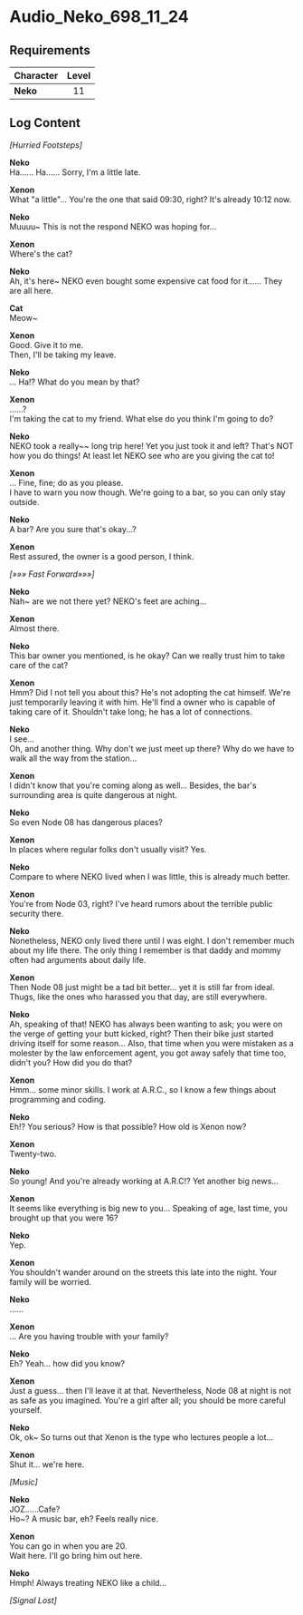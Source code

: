 # Audio_Neko_698_11_24
## Requirements
|Character|Level|
|---------|:---:|
|**Neko** | 11  |

## Log Content
*\[Hurried Footsteps\]*

**Neko**<br>
Ha...... Ha...... Sorry, I'm a little late.

**Xenon**<br>
What "a little"... You're the one that said 09:30, right? It's already 10:12 now.

**Neko**<br>
Muuuu\~ This is not the respond NEKO was hoping for...

**Xenon**<br>
Where's the cat?

**Neko**<br>
Ah, it's here\~ NEKO even bought some expensive cat food for it...... They are all here.

**Cat**<br>
Meow\~

**Xenon**<br>
Good. Give it to me.<br>
Then, I'll be taking my leave.

**Neko**<br>
... Ha!? What do you mean by that?

**Xenon**<br>
......?<br>
I'm taking the cat to my friend. What else do you think I'm going to do?

**Neko**<br>
NEKO took a really\~\~ long trip here! Yet you just took it and left? That's NOT how you do things! At least let NEKO see who are you giving the cat to!

**Xenon**<br>
... Fine, fine; do as you please.<br>
I have to warn you now though. We're going to a bar, so you can only stay outside.

**Neko**<br>
A bar? Are you sure that's okay...?

**Xenon**<br>
Rest assured, the owner is a good person, I think.

*[»»» Fast Forward»»»]*

**Neko**<br>
Nah\~ are we not there yet? NEKO's feet are aching...

**Xenon**<br>
Almost there.

**Neko**<br>
This bar owner you mentioned, is he okay? Can we really trust him to take care of the cat?

**Xenon**<br>
Hmm? Did I not tell you about this? He's not adopting the cat himself. We're just temporarily leaving it with him. He'll find a owner who is capable of taking care of it. Shouldn't take long; he has a lot of connections.

**Neko**<br>
I see...<br>
Oh, and another thing. Why don't we just meet up there? Why do we have to walk all the way from the station...

**Xenon**<br>
I didn't know that you're coming along as well... Besides, the bar's surrounding area is quite dangerous at night.

**Neko**<br>
So even Node 08 has dangerous places?

**Xenon**<br>
In places where regular folks don't usually visit? Yes.

**Neko**<br>
Compare to where NEKO lived when I was little, this is already much better.

**Xenon**<br>
You're from Node 03, right? I've heard rumors about the terrible public security there.

**Neko**<br>
Nonetheless, NEKO only lived there until I was eight. I don't remember much about my life there. The only thing I remember is that daddy and mommy often had arguments about daily life.

**Xenon**<br>
Then Node 08 just might be a tad bit better... yet it is still far from ideal. Thugs, like the ones who harassed you that day, are still everywhere.

**Neko**<br>
Ah, speaking of that! NEKO has always been wanting to ask; you were on the verge of getting your butt kicked, right? Then their bike just started driving itself for some reason... Also, that time when you were mistaken as a molester by the law enforcement agent, you got away safely that time too, didn't you? How did you do that?

**Xenon**<br>
Hmm... some minor skills. I work at A.R.C., so I know a few things about programming and coding.

**Neko**<br>
Eh!? You serious? How is that possible? How old is Xenon now?

**Xenon**<br>
Twenty\-two.

**Neko**<br>
So young! And you're already working at A.R.C!? Yet another big news...

**Xenon**<br>
It seems like everything is big new to you... Speaking of age, last time, you brought up that you were 16?

**Neko**<br>
Yep.

**Xenon**<br>
You shouldn't wander around on the streets this late into the night. Your family will be worried.

**Neko**<br>
......

**Xenon**<br>
... Are you having trouble with your family?

**Neko**<br>
Eh? Yeah... how did you know?

**Xenon**<br>
Just a guess... then I'll leave it at that. Nevertheless, Node 08 at night is not as safe as you imagined. You're a girl after all; you should be more careful yourself.

**Neko**<br>
Ok, ok\~ So turns out that Xenon is the type who lectures people a lot...

**Xenon**<br>
Shut it... we're here.

*\[Music\]*

**Neko**<br>
JOZ......Cafe?<br>
Ho\~? A music bar, eh? Feels really nice.

**Xenon**<br>
You can go in when you are 20.<br>
Wait here. I'll go bring him out here.

**Neko**<br>
Hmph! Always treating NEKO like a child...

*[Signal Lost]*
